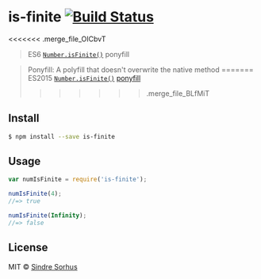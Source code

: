 # is-finite [![Build Status](https://travis-ci.org/sindresorhus/is-finite.svg?branch=master)](https://travis-ci.org/sindresorhus/is-finite)

<<<<<<< .merge_file_OICbvT
> ES6 [`Number.isFinite()`](https://developer.mozilla.org/en-US/docs/Web/JavaScript/Reference/Global_Objects/Number/isFinite) ponyfill

> Ponyfill: A polyfill that doesn't overwrite the native method
=======
> ES2015 [`Number.isFinite()`](https://developer.mozilla.org/en-US/docs/Web/JavaScript/Reference/Global_Objects/Number/isFinite) [ponyfill](https://ponyfill.com)
>>>>>>> .merge_file_BLfMiT


## Install

```sh
$ npm install --save is-finite
```


## Usage

```js
var numIsFinite = require('is-finite');

numIsFinite(4);
//=> true

numIsFinite(Infinity);
//=> false
```


## License

MIT © [Sindre Sorhus](http://sindresorhus.com)
